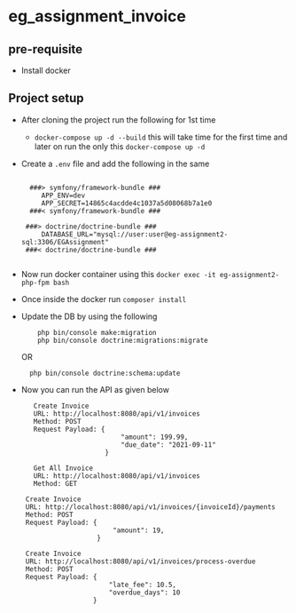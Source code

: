 # eg_assignment_invoice
## pre-requisite 
* Install docker

## Project setup
* After cloning the project run the following for 1st time
  * `docker-compose up -d --build` this will take time for the first time and later on run the only this `docker-compose up -d`
  
*  Create a `.env` file and add the following in the same 
   ```

     ###> symfony/framework-bundle ### 
        APP_ENV=dev
        APP_SECRET=14865c4acdde4c1037a5d08068b7a1e0
     ###< symfony/framework-bundle ### 
    
    ###> doctrine/doctrine-bundle ###
        DATABASE_URL="mysql://user:user@eg-assignment2-sql:3306/EGAssignment"
    ###< doctrine/doctrine-bundle ###
    
   
   ```
* Now run docker container using this `docker exec -it eg-assignment2-php-fpm bash`
* Once inside the docker run `composer install`   
* Update the DB by using the following
    ```
        php bin/console make:migration
        php bin/console doctrine:migrations:migrate
    ```
  OR 
  ```
    php bin/console doctrine:schema:update
  ```
* Now you can run the API as given below
    ```
       Create Invoice
       URL: http://localhost:8080/api/v1/invoices
       Method: POST
       Request Payload: {
                             "amount": 199.99,
                             "due_date": "2021-09-11"
                         } 
    ```
    ```
       Get All Invoice
       URL: http://localhost:8080/api/v1/invoices
       Method: GET
    ```
    ```
     Create Invoice
     URL: http://localhost:8080/api/v1/invoices/{invoiceId}/payments
     Method: POST
     Request Payload: {
                           "amount": 19,
                       } 
    ```
    ```
     Create Invoice
     URL: http://localhost:8080/api/v1/invoices/process-overdue
     Method: POST
     Request Payload: {
                          "late_fee": 10.5,
                          "overdue_days": 10
                      }
    ```
